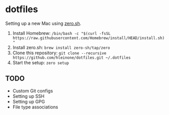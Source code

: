 # dotfiles

Setting up a new Mac using [zero.sh](https://github.com/zero-sh/zero.sh).

1. Install Homebrew:
```/bin/bash -c "$(curl -fsSL https://raw.githubusercontent.com/Homebrew/install/HEAD/install.sh)"```
2. Install zero.sh:
```brew install zero-sh/tap/zero```
3. Clone this repository:
```git clone --recursive https://github.com/hleinone/dotfiles.git ~/.dotfiles```
4. Start the setup:
```zero setup```

## TODO

* Custom Git configs
* Setting up SSH
* Setting up GPG
* File type associations
